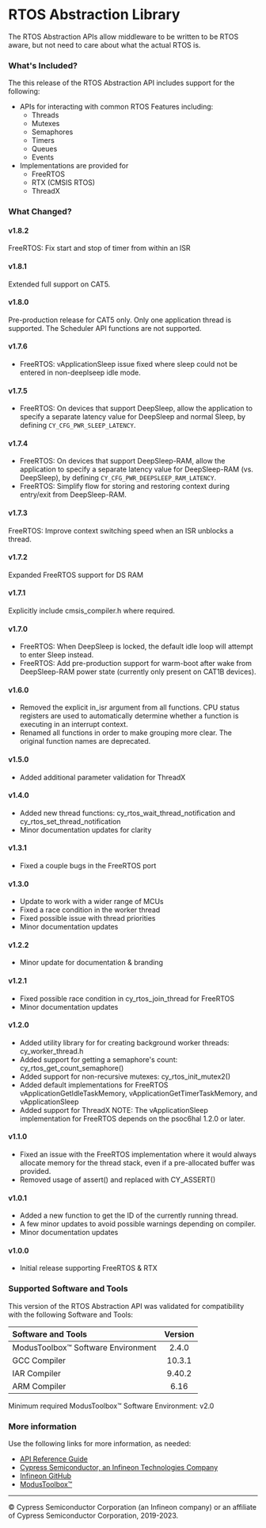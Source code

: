 # RTOS Abstraction Library
The RTOS Abstraction APIs allow middleware to be written to be RTOS aware, but not need to care about what the actual RTOS is.

### What's Included?
The this release of the RTOS Abstraction API includes support for the following:
* APIs for interacting with common RTOS Features including:
    * Threads
    * Mutexes
    * Semaphores
    * Timers
    * Queues
    * Events
* Implementations are provided for
    * FreeRTOS
    * RTX (CMSIS RTOS)
    * ThreadX

### What Changed?
#### v1.8.2
FreeRTOS: Fix start and stop of timer from within an ISR
#### v1.8.1
Extended full support on CAT5.
#### v1.8.0
Pre-production release for CAT5 only. Only one application thread is supported. The Scheduler API functions are not supported.
#### v1.7.6
* FreeRTOS: vApplicationSleep issue fixed where sleep could not be entered in non-deeplseep idle mode.
#### v1.7.5
* FreeRTOS: On devices that support DeepSleep, allow the application to specify a separate latency value for DeepSleep and normal Sleep, by defining `CY_CFG_PWR_SLEEP_LATENCY`.
#### v1.7.4
* FreeRTOS: On devices that support DeepSleep-RAM, allow the application to specify a separate latency value for DeepSleep-RAM (vs. DeepSleep), by defining `CY_CFG_PWR_DEEPSLEEP_RAM_LATENCY`.
* FreeRTOS: Simplify flow for storing and restoring context during entry/exit from DeepSleep-RAM.
#### v1.7.3
FreeRTOS: Improve context switching speed when an ISR unblocks a thread.
#### v1.7.2
Expanded FreeRTOS support for DS RAM
#### v1.7.1
Explicitly include cmsis_compiler.h where required.
#### v1.7.0
* FreeRTOS: When DeepSleep is locked, the default idle loop will attempt to enter Sleep instead.
* FreeRTOS: Add pre-production support for warm-boot after wake from DeepSleep-RAM power state (currently only present on CAT1B devices).
#### v1.6.0
* Removed the explicit in_isr argument from all functions. CPU status registers are used to automatically determine whether a function is executing in an interrupt context.
* Renamed all functions in order to make grouping more clear. The original function names are deprecated.
#### v1.5.0
* Added additional parameter validation for ThreadX
#### v1.4.0
* Added new thread functions: cy_rtos_wait_thread_notification and cy_rtos_set_thread_notification
* Minor documentation updates for clarity
#### v1.3.1
* Fixed a couple bugs in the FreeRTOS port
#### v1.3.0
* Update to work with a wider range of MCUs
* Fixed a race condition in the worker thread
* Fixed possible issue with thread priorities
* Minor documentation updates
#### v1.2.2
* Minor update for documentation & branding
#### v1.2.1
* Fixed possible race condition in cy_rtos_join_thread for FreeRTOS
* Minor documentation updates
#### v1.2.0
* Added utility library for for creating background worker threads: cy_worker_thread.h
* Added support for getting a semaphore's count: cy_rtos_get_count_semaphore()
* Added support for non-recursive mutexes: cy_rtos_init_mutex2()
* Added default implementations for FreeRTOS vApplicationGetIdleTaskMemory, vApplicationGetTimerTaskMemory, and vApplicationSleep
* Added support for ThreadX
NOTE: The vApplicationSleep implementation for FreeRTOS depends on the psoc6hal 1.2.0 or later.
#### v1.1.0
* Fixed an issue with the FreeRTOS implementation where it would always allocate memory for the thread stack, even if a pre-allocated buffer was provided.
* Removed usage of assert() and replaced with CY_ASSERT()
#### v1.0.1
* Added a new function to get the ID of the currently running thread.
* A few minor updates to avoid possible warnings depending on compiler.
* Minor documentation updates
#### v1.0.0
* Initial release supporting FreeRTOS & RTX

### Supported Software and Tools
This version of the RTOS Abstraction API was validated for compatibility with the following Software and Tools:

| Software and Tools                        | Version |
| :---                                      | :----:  |
| ModusToolbox™ Software Environment        | 2.4.0   |
| GCC Compiler                              | 10.3.1  |
| IAR Compiler                              | 9.40.2  |
| ARM Compiler                              | 6.16    |

Minimum required ModusToolbox™ Software Environment: v2.0

### More information
Use the following links for more information, as needed:
* [API Reference Guide](https://infineon.github.io/abstraction-rtos/html/modules.html)
* [Cypress Semiconductor, an Infineon Technologies Company](http://www.cypress.com)
* [Infineon GitHub](https://github.com/infineon)
* [ModusToolbox™](https://www.cypress.com/products/modustoolbox-software-environment)

---
© Cypress Semiconductor Corporation (an Infineon company) or an affiliate of Cypress Semiconductor Corporation, 2019-2023.
